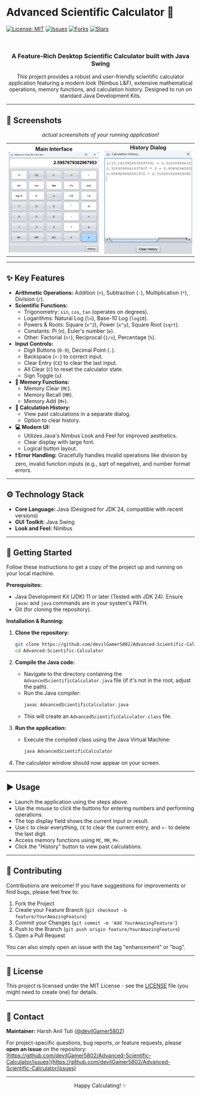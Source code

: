 # Advanced Scientific Calculator 🧮

[![License: MIT](https://img.shields.io/badge/License-MIT-yellow.svg)](https://opensource.org/licenses/MIT)
[![Issues](https://img.shields.io/github/issues/devilGamer5802/Scientific-Calculator)](https://github.com/devilGamer5802/Scientific-Calculator/issues)
[![Forks](https://img.shields.io/github/forks/devilGamer5802/Scientific-Calculator?style=social)](https://github.com/devilGamer5802/Scientific-Calculator/network/members)
[![Stars](https://img.shields.io/github/stars/devilGamer5802/Scientific-Calculator?style=social)](https://github.com/devilGamer5802/Scientific-Calculator/stargazers)

<br/>

<p align="center">
  <!-- Optional: Add your project logo/icon here if you have one -->
  <!-- <img src="docs/logo.png" alt="Calculator Icon" width="120"/> -->
</p>

<h3 align="center">A Feature-Rich Desktop Scientific Calculator built with Java Swing</h3>

<p align="center">
  This project provides a robust and user-friendly scientific calculator application featuring a modern look (Nimbus L&F), extensive mathematical operations, memory functions, and calculation history. Designed to run on standard Java Development Kits.
</p>

---

## 📸 Screenshots

<p align="center">
  <em>actual screenshots of your running application!</em>
</p>
<table align="center">
  <tr>
    <td align="center"><strong>Main Interface</strong><br/><img src="MAIN.png" alt="Calculator Main Interface" width="400"/></td>
    <td align="center"><strong>History Dialog</strong><br/><img src="HISTORY.png" alt="History Dialog" width="400"/></td>
  </tr>
  <!-- Add more screenshots if needed -->
</table>

---

## ✨ Key Features

*   **Arithmetic Operations:** Addition (`+`), Subtraction (`-`), Multiplication (`*`), Division (`/`).
*   **Scientific Functions:**
    *   Trigonometry: `sin`, `cos`, `tan` (operates on degrees).
    *   Logarithms: Natural Log (`ln`), Base-10 Log (`log10`).
    *   Powers & Roots: Square (`x^2`), Power (`x^y`), Square Root (`sqrt`).
    *   Constants: Pi (`π`), Euler's number (`e`).
    *   Other: Factorial (`n!`), Reciprocal (`1/x`), Percentage (`%`).
*   **Input Controls:**
    *   Digit Buttons (`0-9`), Decimal Point (`.`).
    *   Backspace (`<-`) to correct input.
    *   Clear Entry (`CE`) to clear the last input.
    *   All Clear (`C`) to reset the calculator state.
    *   Sign Toggle (`±`).
*   **💾 Memory Functions:**
    *   Memory Clear (`MC`).
    *   Memory Recall (`MR`).
    *   Memory Add (`M+`).
*   **📜 Calculation History:**
    *   View past calculations in a separate dialog.
    *   Option to clear history.
*   **💻 Modern UI:**
    *   Utilizes Java's Nimbus Look and Feel for improved aesthetics.
    *   Clear display with large font.
    *   Logical button layout.
*   **❗ Error Handling:** Gracefully handles invalid operations like division by zero, invalid function inputs (e.g., sqrt of negative), and number format errors.

---

## ⚙️ Technology Stack

*   **Core Language:** Java (Designed for JDK 24, compatible with recent versions)
*   **GUI Toolkit:** Java Swing
*   **Look and Feel:** Nimbus

---

## 🔧 Getting Started

Follow these instructions to get a copy of the project up and running on your local machine.

**Prerequisites:**

*   Java Development Kit (JDK) 11 or later (Tested with JDK 24). Ensure `javac` and `java` commands are in your system's PATH.
*   Git (for cloning the repository).

**Installation & Running:**

1.  **Clone the repository:**
    ```bash
    git clone https://github.com/devilGamer5802/Advanced-Scientific-Calculator.git
    cd Advanced-Scientific-Calculator
    ```

2.  **Compile the Java code:**
    *   Navigate to the directory containing the `AdvancedScientificCalculator.java` file (if it's not in the root, adjust the path).
    *   Run the Java compiler:
        ```bash
        javac AdvancedScientificCalculator.java
        ```
    *   This will create an `AdvancedScientificCalculator.class` file.

3.  **Run the application:**
    *   Execute the compiled class using the Java Virtual Machine:
        ```bash
        java AdvancedScientificCalculator
        ```

4.  The calculator window should now appear on your screen.

---

## ▶️ Usage

*   Launch the application using the steps above.
*   Use the mouse to click the buttons for entering numbers and performing operations.
*   The top display field shows the current input or result.
*   Use `C` to clear everything, `CE` to clear the current entry, and `<-` to delete the last digit.
*   Access memory functions using `MC`, `MR`, `M+`.
*   Click the "History" button to view past calculations.

---

## 🤝 Contributing

Contributions are welcome! If you have suggestions for improvements or find bugs, please feel free to:

1.  Fork the Project
2.  Create your Feature Branch (`git checkout -b feature/YourAmazingFeature`)
3.  Commit your Changes (`git commit -m 'Add YourAmazingFeature'`)
4.  Push to the Branch (`git push origin feature/YourAmazingFeature`)
5.  Open a Pull Request

You can also simply open an issue with the tag "enhancement" or "bug".

---

## 📄 License

This project is licensed under the MIT License - see the [LICENSE](LICENSE) file (you might need to create one) for details.

---

## 👤 Contact

**Maintainer:** Harsh Anil Tuti ([@devilGamer5802](https://github.com/devilGamer5802))

For project-specific questions, bug reports, or feature requests, please **open an issue** on the repository:
[https://github.com/devilGamer5802/Advanced-Scientific-Calculator/issues](https://github.com/devilGamer5802/Advanced-Scientific-Calculator/issues)

---

<p align="center">Happy Calculating! ✨</p>
